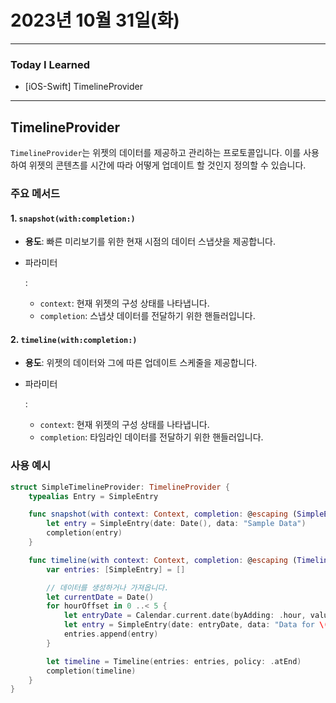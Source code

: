 # 2023년 10월 31일(화)

---

### Today I Learned 

- [iOS-Swift] TimelineProvider

---

## TimelineProvider

`TimelineProvider`는 위젯의 데이터를 제공하고 관리하는 프로토콜입니다. 이를 사용하여 위젯의 콘텐츠를 시간에 따라 어떻게 업데이트 할 것인지 정의할 수 있습니다.

### 주요 메서드

#### 1. `snapshot(with:completion:)`

- **용도**: 빠른 미리보기를 위한 현재 시점의 데이터 스냅샷을 제공합니다.

- 파라미터

  :

  - `context`: 현재 위젯의 구성 상태를 나타냅니다.
  - `completion`: 스냅샷 데이터를 전달하기 위한 핸들러입니다.

#### 2. `timeline(with:completion:)`

- **용도**: 위젯의 데이터와 그에 따른 업데이트 스케줄을 제공합니다.

- 파라미터

  :

  - `context`: 현재 위젯의 구성 상태를 나타냅니다.
  - `completion`: 타임라인 데이터를 전달하기 위한 핸들러입니다.

### 사용 예시

```swift
struct SimpleTimelineProvider: TimelineProvider {
    typealias Entry = SimpleEntry

    func snapshot(with context: Context, completion: @escaping (SimpleEntry) -> ()) {
        let entry = SimpleEntry(date: Date(), data: "Sample Data")
        completion(entry)
    }

    func timeline(with context: Context, completion: @escaping (Timeline<Entry>) -> ()) {
        var entries: [SimpleEntry] = []

        // 데이터를 생성하거나 가져옵니다.
        let currentDate = Date()
        for hourOffset in 0 ..< 5 {
            let entryDate = Calendar.current.date(byAdding: .hour, value: hourOffset, to: currentDate)!
            let entry = SimpleEntry(date: entryDate, data: "Data for \(entryDate)")
            entries.append(entry)
        }

        let timeline = Timeline(entries: entries, policy: .atEnd)
        completion(timeline)
    }
}
```